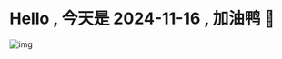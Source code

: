 
# Hello , 今天是 2024-11-16 , 加油鸭 🤭

![img](https://v1.jinrishici.com/all.svg?font-size=18&spacing=4)

